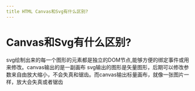 ```yaml
---
title HTML Canvas和Svg有什么区别?
---
```


# Canvas和Svg有什么区别?

svg绘制出来的每一个图形的元素都是独立的DOM节点,能够方便的绑定事件或用来修改。canvas输出的是一副画布
svg输出的图形是矢量图形，后期可以修改参数来自由放大缩小，不会失真和锯齿。而canvas输出标量画布，就像一张图片一样，放大会失真或者锯齿
